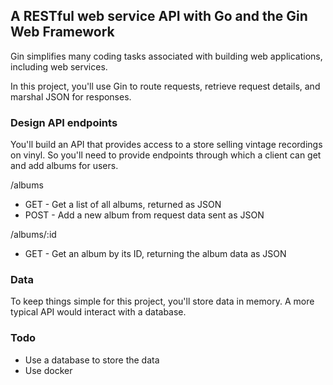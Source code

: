 ## A RESTful web service API with Go and the Gin Web Framework

Gin simplifies many coding tasks associated with building web applications, including web services.

In this project, you'll use Gin to route requests, retrieve request details, and marshal JSON for responses.

### Design API endpoints

You'll build an API that provides access to a store selling vintage recordings on vinyl. So you'll need to provide endpoints through which a client can get and add albums for users.

/albums
- GET - Get a list of all albums, returned as JSON
- POST - Add a new album from request data sent as JSON

/albums/:id
- GET - Get an album by its ID, returning the album data as JSON

### Data

To keep things simple for this project, you'll store data in memory. A more typical API would interact with a database.

### Todo

- Use a database to store the data
- Use docker
